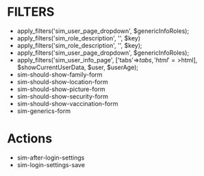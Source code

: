 # FILTERS
- apply_filters('sim_user_page_dropdown', $genericInfoRoles);
- apply_filters('sim_role_description', '', $key)
- apply_filters('sim_role_description', '', $key);
- apply_filters('sim_user_page_dropdown', $genericInfoRoles);
- apply_filters('sim_user_info_page', ['tabs'=>$tabs, 'html'=>$html], $showCurrentUserData, $user, $userAge);
- sim-should-show-family-form
- sim-should-show-location-form
- sim-should-show-picture-form
- sim-should-show-security-form
- sim-should-show-vaccination-form
- sim-generics-form

# Actions
- sim-after-login-settings
- sim-login-settings-save